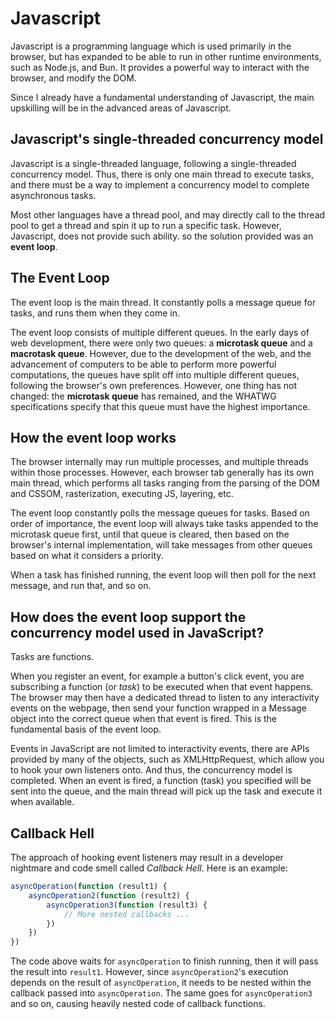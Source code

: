 # Javascript

Javascript is a programming language which is used primarily in the browser, but has expanded to be able to run in other runtime environments, such as Node.js, and Bun. It provides a powerful way to interact with the browser, and modify the DOM. 

Since I already have a fundamental understanding of Javascript, the main upskilling will be in the advanced areas of Javascript.

## Javascript's single-threaded concurrency model

Javascript is a single-threaded language, following a single-threaded concurrency model. Thus, there is only one main thread to execute tasks, and there must be a way to implement a concurrency model to complete asynchronous tasks.

Most other languages have a thread pool, and may directly call to the thread pool to get a thread and spin it up to run a specific task. However, Javascript, does not provide such ability. so the solution provided was an **event loop**.

## The Event Loop

The event loop is the main thread. It constantly polls a message queue for tasks, and runs them when they come in.

The event loop consists of multiple different queues. In the early days of web development, there were only two queues: a **microtask queue** and a **macrotask queue**. However, due to the development of the web, and the advancement of computers to be able to perform more powerful computations, the queues have split off into multiple different queues, following the browser's own preferences. However, one thing has not changed: the **microtask queue** has remained, and the WHATWG specifications specify that this queue must have the highest importance.

## How the event loop works

The browser internally may run multiple processes, and multiple threads within those processes. However, each browser tab generally has its own main thread, which performs all tasks ranging from the parsing of the DOM and CSSOM, rasterization, executing JS, layering, etc.

The event loop constantly polls the message queues for tasks. Based on order of importance, the event loop will always take tasks appended to the microtask queue first, until that queue is cleared, then based on the browser's internal implementation, will take messages from other queues based on what it considers a priority.

When a task has finished running, the event loop will then poll for the next message, and run that, and so on.

## How does the event loop support the concurrency model used in JavaScript?

Tasks are functions. 

When you register an event, for example a button's click event, you are subscribing a function (or *task*) to be executed when that event happens. The browser may then have a dedicated thread to listen to any interactivity events on the webpage, then send your function wrapped in a Message object into the correct queue when that event is fired. This is the fundamental basis of the event loop. 

Events in JavaScript are not limited to interactivity events, there are APIs provided by many of the objects, such as XMLHttpRequest, which allow you to hook your own listeners onto. And thus, the concurrency model is completed. When an event is fired, a function (task) you specified will be sent into the queue, and the main thread will pick up the task and execute it when available.

## Callback Hell

The approach of hooking event listeners may result in a developer nightmare and code smell called *Callback Hell*. Here is an example:

```js
asyncOperation(function (result1) {
    asyncOperation2(function (result2) {
        asyncOperation3(function (result3) {
            // More nested callbacks ...
        })
    })
})
```

The code above waits for `asyncOperation` to finish running, then it will pass the result into `result1`. However, since `asyncOperation2`'s execution depends on the result of `asyncOperation`, it needs to be nested within the callback passed into `asyncOperation`. The same goes for `asyncOperation3` and so on, causing heavily nested code of callback functions.
